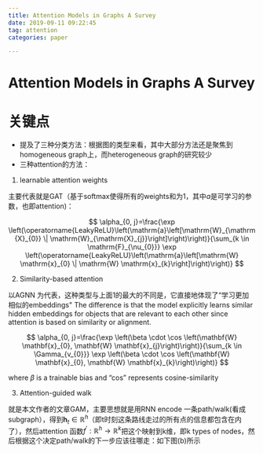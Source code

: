 ```yaml
---
title: Attention Models in Graphs A Survey
date: 2019-09-11 09:22:45
tag: attention
categories: paper

---
```




# Attention Models in Graphs A Survey

# 关键点
- 提及了三种分类方法：根据图的类型来看，其中大部分方法还是聚焦到homogeneous graph上，而heterogeneous graph的研究较少
- 三种attention的方法：

1. learnable attention weights

主要代表就是GAT（基于softmax使得所有的weights和为1，其中$a$是可学习的参数，也即attention)：

$$
\alpha_{0, j}=\frac{\exp \left(\operatorname{LeakyReLU}\left(\mathrm{a}\left[\mathrm{W}_{\mathrm{X}_{0}} \| \mathrm{W}_{\mathrm{X}_{j}}\right]\right)\right)}{\sum_{k \in \mathrm{F}_{\nu_{0}}} \exp \left(\operatorname{LeakyReLU}\left(\mathrm{a}\left[\mathrm{W} \mathrm{x}_{0} \| \mathrm{W} \mathrm{x}_{k}\right]\right)\right)}
$$


2. Similarity-based attention 

以AGNN 为代表，这种类型与上面1的最大的不同是，它直接地体现了“学习更加相似的embeddings" The difference is that the model explicitly learns similar hidden embeddings for objects that are relevant to each other since attention is based on similarity or alignment. 

$$
\alpha_{0, j}=\frac{\exp \left(\beta \cdot \cos \left(\mathbf{W} \mathbf{x}_{0}, \mathbf{W} \mathbf{x}_{j}\right)\right)}{\sum_{k \in \Gamma_{v_{0}}} \exp \left(\beta \cdot \cos \left(\mathbf{W} \mathbf{x}_{0}, \mathbf{W} \mathbf{x}_{k}\right)\right)}
$$

where $\beta$  is a trainable bias and “cos” represents cosine-similarity


3. Attention-guided walk

就是本文作者的文章GAM，主要思想就是用RNN encode 一条path/walk(看成subgraph），得到$\mathbf{h}_{t} \in \mathbb{R}^{h}$（即t时刻这条路线走过的所有点的信息都包含在内了），然后attention 函数$f^{\prime} : \mathbb{R}^{h} \rightarrow \mathbb{R}^{k}$把这个映射到k维，即k types of nodes，然后根据这个决定path/walk的下一步应该往哪走：如下图(b)所示


